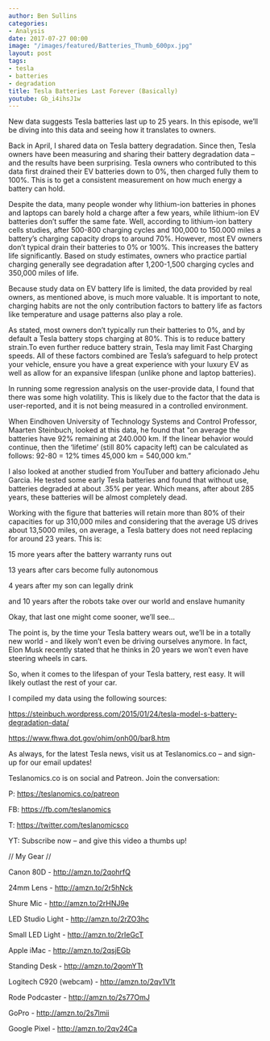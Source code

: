 ```yaml
---
author: Ben Sullins
categories:
- Analysis
date: 2017-07-27 00:00
image: "/images/featured/Batteries_Thumb_600px.jpg"
layout: post
tags:
- tesla
- batteries
- degradation
title: Tesla Batteries Last Forever (Basically)
youtube: Gb_i4ihsJ1w
---
```



New data suggests Tesla batteries last up to 25 years. In this episode, we’ll be diving into this data and seeing how it translates to owners.

Back in April, I shared data on Tesla battery degradation. Since then, Tesla owners  have been measuring and sharing their battery degradation data – and the results have been surprising. Tesla owners who contributed to this data first drained their EV batteries down to 0%, then charged fully them to 100%. This is to get a consistent measurement on how much energy a battery can hold.

Despite the data, many people wonder why lithium-ion batteries in phones and laptops can barely hold a charge after a few years, while lithium-ion EV batteries don’t suffer the same fate. Well, according to lithium-ion battery cells studies, after 500-800 charging cycles and 100,000 to 150.000 miles a battery’s charging capacity drops to around 70%. However, most EV owners don’t typical drain their batteries to 0% or 100%. This increases the battery life significantly. Based on study estimates, owners who practice partial charging generally see degradation after 1,200-1,500 charging cycles and 350,000 miles of life.

Because study data on EV battery life is limited, the data provided by real owners, as mentioned above, is much more valuable. It is important to note, charging habits are not the only contribution factors to battery life as factors like temperature and usage patterns also play a role.

As stated, most owners don’t typically run their batteries to 0%, and by default a Tesla battery stops charging at 80%. This is to reduce battery strain.To even further reduce battery strain, Tesla may limit Fast Charging speeds. All of these factors combined are Tesla’s safeguard to help protect your vehicle, ensure you have a great experience with your luxury EV as well as allow for an expansive lifespan (unlike phone and laptop batteries).

In running some regression analysis on the user-provide data, I found that there was some high volatility. This is likely due to the factor that the data is user-reported, and it is not being measured in a controlled environment.

When Eindhoven University of Technology Systems and Control Professor, Maarten Steinbuch, looked at this data, he found that "on average the batteries have 92% remaining at 240.000 km. If the linear behavior would continue, then the ‘lifetime’ (still 80% capacity left) can be calculated as follows: 92-80 = 12% times 45,000 km = 540,000 km.”

I also looked at another studied from YouTuber and battery aficionado Jehu Garcia. He tested some early Tesla batteries and found that without use, batteries degraded at about .35% per year. Which means, after about 285 years, these batteries will be almost completely dead.

Working with the figure that batteries will retain more than 80% of their capacities for up 310,000 miles and considering that the average US drives about 13,5000 miles, on average, a Tesla battery does not need replacing for around 23 years. This is:

15 more years after the battery warranty runs out

13 years after cars become fully autonomous

4 years after my son can legally drink

and 10 years after the robots take over our world and enslave humanity

Okay, that last one might come sooner, we’ll see…

The point is, by the time your Tesla battery wears out, we’ll be in a totally new world - and likely won’t even be driving ourselves anymore. In fact, Elon Musk  recently stated that he thinks in 20 years we won’t even have steering wheels in cars.

So, when it comes to the lifespan of your Tesla battery, rest easy. It will likely outlast the rest of your car.

I compiled my data using the following sources:

https://steinbuch.wordpress.com/2015/01/24/tesla-model-s-battery-degradation-data/

https://www.fhwa.dot.gov/ohim/onh00/bar8.htm

As always, for the latest Tesla news, visit us at Teslanomics.co – and sign-up for our email updates!

Teslanomics.co is on social and Patreon. Join the conversation:

P: https://teslanomics.co/patreon

FB: https://fb.com/teslanomics

T: https://twitter.com/teslanomicsco

YT: Subscribe now – and give this video a thumbs up!

// My Gear //

Canon 80D - http://amzn.to/2qohrfQ

24mm Lens - http://amzn.to/2r5hNck

Shure Mic - http://amzn.to/2rHNJ9e

LED Studio Light - http://amzn.to/2rZO3hc

Small LED Light - http://amzn.to/2rIeGcT

Apple iMac - http://amzn.to/2qsjEGb

Standing Desk - http://amzn.to/2qomYTt

Logitech C920 (webcam) - http://amzn.to/2qv1V1t

Rode Podcaster - http://amzn.to/2s77OmJ

GoPro - http://amzn.to/2s7lmii

Google Pixel - http://amzn.to/2qv24Ca

